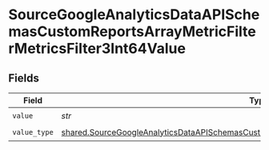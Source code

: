 # SourceGoogleAnalyticsDataAPISchemasCustomReportsArrayMetricFilterMetricsFilter3Int64Value


## Fields

| Field                                                                                                                                                                                                              | Type                                                                                                                                                                                                               | Required                                                                                                                                                                                                           | Description                                                                                                                                                                                                        |
| ------------------------------------------------------------------------------------------------------------------------------------------------------------------------------------------------------------------ | ------------------------------------------------------------------------------------------------------------------------------------------------------------------------------------------------------------------ | ------------------------------------------------------------------------------------------------------------------------------------------------------------------------------------------------------------------ | ------------------------------------------------------------------------------------------------------------------------------------------------------------------------------------------------------------------ |
| `value`                                                                                                                                                                                                            | *str*                                                                                                                                                                                                              | :heavy_check_mark:                                                                                                                                                                                                 | N/A                                                                                                                                                                                                                |
| `value_type`                                                                                                                                                                                                       | [shared.SourceGoogleAnalyticsDataAPISchemasCustomReportsArrayMetricFilterMetricsFilter3ValueType](../../models/shared/sourcegoogleanalyticsdataapischemascustomreportsarraymetricfiltermetricsfilter3valuetype.md) | :heavy_check_mark:                                                                                                                                                                                                 | N/A                                                                                                                                                                                                                |